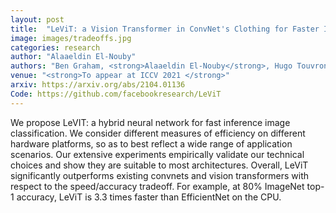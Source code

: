 ```yaml
---
layout: post
title:  "LeViT: a Vision Transformer in ConvNet's Clothing for Faster Inference"
image: images/tradeoffs.jpg
categories: research
author: "Alaaeldin El-Nouby"
authors: "Ben Graham, <strong>Alaaeldin El-Nouby</strong>, Hugo Touvron, Pierre Stock, Armand Joulin, Hervé Jégou, Matthijs Douze"
venue: "<strong>To appear at ICCV 2021 </strong>"
arxiv: https://arxiv.org/abs/2104.01136
Code: https://github.com/facebookresearch/LeViT
---
```

We propose LeVIT: a hybrid neural network for fast inference image classification. We consider different measures of efficiency
on different hardware platforms, so as to best reflect a wide range of application scenarios. Our extensive experiments empirically validate
our technical choices and show they are suitable to most architectures. Overall, LeViT significantly outperforms existing convnets and vision
transformers with respect to the speed/accuracy tradeoff. For example, at 80\% ImageNet top-1 accuracy, LeViT is 3.3 times faster than EfficientNet on the CPU.
